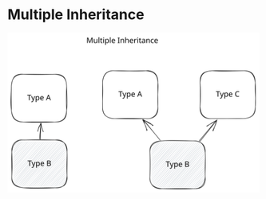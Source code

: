 # Multiple Inheritance



<img src="../../.gitbook/assets/file.excalidraw.svg" alt="" class="gitbook-drawing">
